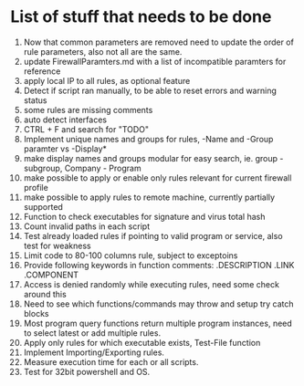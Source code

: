 # List of stuff that needs to be done

1. Now that common parameters are removed need to update the order of rule parameters, also not all are the same.
2. update FirewallParamters.md with a list of incompatible paramters for reference
3. apply local IP to all rules, as optional feature
4. Detect if script ran manually, to be able to reset errors and warning status
5. some rules are missing comments
6. auto detect interfaces
7. CTRL + F and search for "TODO"
8. Implement unique names and groups for rules, -Name and -Group paramter vs -Display*
9. make display names and groups modular for easy search, ie. group - subgroup, Company - Program
10. make possible to apply or enable only rules relevant for current firewall profile
11. make possible to apply rules to remote machine, currently partially supported
12. Function to check executables for signature and virus total hash
13. Count invalid paths in each script
15. Test already loaded rules if pointing to valid program or service, also test for weakness
16. Limit code to 80-100 columns rule, subject to exceptoins
17. Provide following keywords in function comments: .DESCRIPTION .LINK .COMPONENT
18. Access is denied randomly while executing rules, need some check around this
19. Need to see which functions/commands may throw and setup try catch blocks
20. Most program query functions return multiple program instances, need to select latest or add multiple rules.
21. Apply only rules for which executable exists, Test-File function
22. Implement Importing/Exporting rules.
23. Measure execution time for each or all scripts.
24. Test for 32bit powershell and OS.
